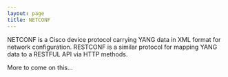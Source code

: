 ```yaml
---
layout: page
title: NETCONF
---
```


NETCONF is a Cisco device protocol carrying YANG data in XML format for network configuration. RESTCONF is a similar protocol for
mapping YANG data to a RESTFUL API via HTTP methods.

More to come on this...
